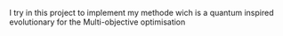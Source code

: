 I try in this project to implement my methode wich is a quantum inspired evolutionary for the Multi-objective optimisation